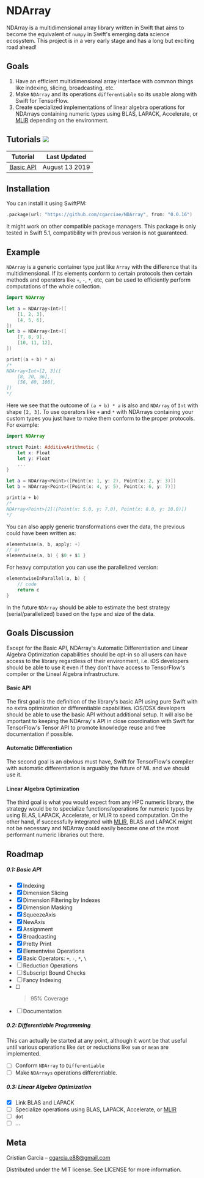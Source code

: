 # NDArray

NDArray is a multidimensional array library written in Swift that aims to become the equivalent of `numpy` in Swift's emerging data science ecosystem. This project is in a very early stage and has a long but exciting road ahead!

## Goals

1. Have an efficient multidimensional array interface with common things like indexing, slicing, broadcasting, etc. 
2. Make `NDArray` and its operations `differentiable` so its usable along with Swift for TensorFlow.
3. Create specialized implementations of linear algebra operations for NDArrays containing numeric types using BLAS, LAPACK, Accelerate, or [MLIR](https://docs.google.com/document/d/1UIPWl4lvBTozBD5OQ9SrxgcM7rA4pODMOjqQv3tm57w) depending on the environment.

## Tutorials ![](https://www.tensorflow.org/images/colab_logo_32px.png)

Tutorial | Last Updated |
-------- | ------------ |
[Basic API](https://colab.research.google.com/drive/1aULWtrtj6WsNeJe_vBnr_hswy0JIYDt_) | August 13 2019 |


## Installation
You can install it using SwiftPM:
```swift
.package(url: "https://github.com/cgarciae/NDArray", from: "0.0.16")
```
It might work on other compatible package managers. This package is only tested in Swift 5.1, compatibility with previous version is not guaranteed.

## Example
`NDArray` is a generic container type just like `Array` with the difference that its multidimensional. If its elements conform to certain protocols then certain methods and operators like `+`, `-`, `*`, etc, can be used to efficiently perform computations of the whole collection.
```swift
import NDArray

let a = NDArray<Int>([
    [1, 2, 3],
    [4, 5, 6],
])
let b = NDArray<Int>([
    [7, 8, 9],
    [10, 11, 12],
])

print((a + b) * a)
/*
NDArray<Int>[2, 3]([
    [8, 20, 36],
    [56, 80, 108],
])
*/
```
Here we see that the outcome of `(a + b) * a` is also and `NDArray` of `Int` with shape `[2, 3]`. To use operators like `+` and `*` with NDArrays containing your custom types you just have to make them conform to the proper protocols. For example:
```swift
import NDArray

struct Point: AdditiveArithmetic {
    let x: Float
    let y: Float
    ...
}

let a = NDArray<Point>([Point(x: 1, y: 2), Point(x: 2, y: 3)])
let b = NDArray<Point>([Point(x: 4, y: 5), Point(x: 6, y: 7)])

print(a + b)
/*
NDArray<Point>[2]([Point(x: 5.0, y: 7.0), Point(x: 8.0, y: 10.0)])
*/
```
You can also apply generic transformations over the data, the previous could have been written as:
```swift
elementwise(a, b, apply: +)
// or
elementwise(a, b) { $0 + $1 }
```
For heavy computation you can use the parallelized version:
```swift
elementwiseInParallel(a, b) {
    // code
    return c
}
```
In the future `NDArray` should be able to estimate the best strategy (serial/parallelized) based on the type and size of the data.

## Goals Discussion
Except for the Basic API, NDArray's Automatic Differentiation and Linear Algebra Optimization capabilities should be opt-in so all users can have access to the library regardless of their environment, i.e. iOS developers should be able to use it even if they don't have access to TensorFlow's compiler or the Lineal Algebra infrastructure.

#### Basic API
The first goal is the definition of the library's basic API using pure Swift with no extra optimization or differentiable capabilities. iOS/OSX developers should be able to use the basic API without additional setup. It will also be important to keeping the NDArray's API in close coordination with Swift for TensorFlow's Tensor API to promote knowledge reuse and free documentation if possible.

#### Automatic Differentiation
The second goal is an obvious must have, Swift for TensorFlow's compiler with automatic differentiation is arguably the future of ML and we should use it.

#### Linear Algebra Optimization
The third goal is what you would expect from any HPC numeric library, the strategy would be to specialize functions/operations for numeric types by using BLAS, LAPACK, Accelerate, or MLIR to speed computation. On the other hand, if successfully integrated with [MLIR](https://docs.google.com/document/d/1UIPWl4lvBTozBD5OQ9SrxgcM7rA4pODMOjqQv3tm57w), BLAS and LAPACK might not be necessary and NDArray could easily become one of the most performant numeric libraries out there.


## Roadmap
##### 0.1: Basic API
- [x] Indexing
- [x] Dimension Slicing
- [x] Dimension Filtering by Indexes
- [x] Dimension Masking
- [x] SqueezeAxis
- [x] NewAxis
- [x] Assignment
- [x] Broadcasting
- [x] Pretty Print
- [x] Elementwise Operations
- [x] Basic Operators: `+`, `-`, `*`, `\`
- [ ] Reduction Operations
- [ ] Subscript Bound Checks
- [ ] Fancy Indexing
- [ ] > 95% Coverage
- [ ] Documentation
##### 0.2: Differentiable Programming
This can actually be started at any point, although it wont be that useful until various operations like `dot` or reductions like `sum` or `mean` are implemented.
- [ ] Conform `NDArray` to `Differentiable`
- [ ] Make `NDArrays` operations differentiable.
##### 0.3: Linear Algebra Optimization
- [x] Link BLAS and LAPACK
- [ ] Specialize operations using BLAS, LAPACK, Accelerate, or [MLIR](https://docs.google.com/document/d/1UIPWl4lvBTozBD5OQ9SrxgcM7rA4pODMOjqQv3tm57w)
- [ ] `dot` 
- [ ] ... 

## Meta
Cristian Garcia – cgarcia.e88@gmail.com

Distributed under the MIT license. See LICENSE for more information.

